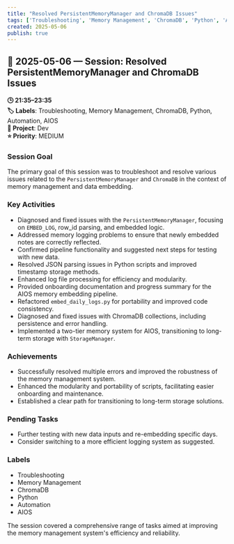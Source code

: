 ```yaml
---
title: "Resolved PersistentMemoryManager and ChromaDB Issues"
tags: ['Troubleshooting', 'Memory Management', 'ChromaDB', 'Python', 'Automation', 'AIOS']
created: 2025-05-06
publish: true
---
```


## 📅 2025-05-06 — Session: Resolved PersistentMemoryManager and ChromaDB Issues

**🕒 21:35–23:35**  
**🏷️ Labels**: Troubleshooting, Memory Management, ChromaDB, Python, Automation, AIOS  
**📂 Project**: Dev  
**⭐ Priority**: MEDIUM  


### Session Goal
The primary goal of this session was to troubleshoot and resolve various issues related to the `PersistentMemoryManager` and `ChromaDB` in the context of memory management and data embedding.

### Key Activities
- Diagnosed and fixed issues with the `PersistentMemoryManager`, focusing on `EMBED_LOG`, row_id parsing, and embedded logic.
- Addressed memory logging problems to ensure that newly embedded notes are correctly reflected.
- Confirmed pipeline functionality and suggested next steps for testing with new data.
- Resolved JSON parsing issues in Python scripts and improved timestamp storage methods.
- Enhanced log file processing for efficiency and modularity.
- Provided onboarding documentation and progress summary for the AIOS memory embedding pipeline.
- Refactored `embed_daily_logs.py` for portability and improved code consistency.
- Diagnosed and fixed issues with ChromaDB collections, including persistence and error handling.
- Implemented a two-tier memory system for AIOS, transitioning to long-term storage with `StorageManager`.

### Achievements
- Successfully resolved multiple errors and improved the robustness of the memory management system.
- Enhanced the modularity and portability of scripts, facilitating easier onboarding and maintenance.
- Established a clear path for transitioning to long-term storage solutions.

### Pending Tasks
- Further testing with new data inputs and re-embedding specific days.
- Consider switching to a more efficient logging system as suggested.

### Labels
- Troubleshooting
- Memory Management
- ChromaDB
- Python
- Automation
- AIOS

The session covered a comprehensive range of tasks aimed at improving the memory management system's efficiency and reliability.
